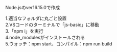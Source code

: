 Node.jsのver16.15.0で作成

1.適当なフォルダに丸ごと設置
<br>
2.VSコードのターミナルで「js-basic」に移動
<br>
3.「npm i」を実行
<br>
4.node_modulesがインストールされる
<br>
5.ウォッチ：npm start、コンパイル：npm run build
